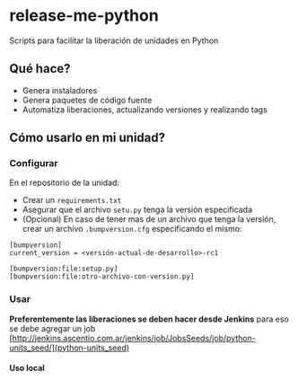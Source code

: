 # release-me-python

Scripts para facilitar la liberación de unidades en Python

## Qué hace?
* Genera instaladores
* Genera paquetes de código fuente
* Automatiza liberaciones, actualizando versiones y realizando tags


## Cómo usarlo en mi unidad?

### Configurar
En el repositorio de la unidad:
* Crear un `requirements.txt`
* Asegurar que el archivo `setu.py` tenga la versión especificada
* (Opcional) En caso de tener mas de un archivo que tenga la versión, crear un archivo `.bumpversion.cfg` especificando el mismo:

```
[bumpversion]
current_version = <versión-actual-de-desarrollo>-rc1

[bumpversion:file:setup.py]
[bumpversion:file:otro-archivo-con-version.py]
```

### Usar

**Preferentemente las liberaciones se deben hacer desde Jenkins** para eso se debe agregar un job [http://jenkins.ascentio.com.ar/jenkins/job/JobsSeeds/job/python-units_seed/](python-units_seed)


#### Uso local

